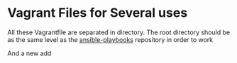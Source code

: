 Vagrant  Files for Several uses
===============================

All these Vagrantfile are separated in directory. The root directory should be as the same level as the [ansible-playbooks](https://github.com/drkms/ansible-playbooks) repository in order to work

And a new add
